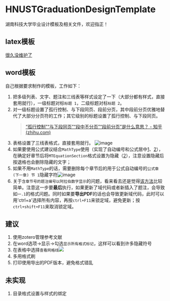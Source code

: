 # HNUSTGraduationDesignTemplate
湖南科技大学毕业设计模板及相关文件，欢迎指正！

## latex模板
[很久没维护了](https://github.com/Anudorannador/LaTex-Template-of-HNUST-Thesis)

## word模板

自己根据要求制作的模板，工作如下：

1. 把多级列表、文字、题注和三线表等样式设定了一下（大部分都有样式，直接套用就行），一级标题对标`标题 1`，二级标题对标`标题 2`。
2. 对一级标题设置了孤行控制、与下段同页、段前分页，其中段前分页优雅地替代了大部分分页符的工作；其它级别的标题设置了孤行控制、与下段同页。
   > [“孤行控制”“与下段同页”“段中不分页”“段前分页”是什么意思？ - 知乎 (zhihu.com)](https://zhuanlan.zhihu.com/p/613209475)
5. 表格设置了三线表格式，直接套用就行。
   ![image](https://github.com/3210448723/HNUSTGraduationDesignTemplate/assets/61307277/2b5a07a1-ac1d-47bd-b278-ab640a7b1ff9)
7. 如果要使用公式建议结合`MathType`使用（实现了自动编号和公式居中[1](https://zhuanlan.zhihu.com/p/421681741)、[2](https://zhuanlan.zhihu.com/p/473078485)），在确定好章节后将`MTEquationSection`格式设置为隐藏（[2](https://zhuanlan.zhihu.com/p/473078485)），注意设置隐藏后按退格也会删除隐藏的文字；
8. 如果不用`MathType`的话，需要删除每个章节后的用于公式自动编号的`公式章 (下一章) 节 1`隐藏字符![image](https://github.com/3210448723/HNUSTGraduationDesignTemplate/assets/61307277/14a503af-d1f7-49c3-8d25-7b42486efabc)
9. 关于`含章节号的题注编号以阿拉伯数字显示`的问题，看来看去还是觉得[该方法](https://gitcode.csdn.net/65e7d4151a836825ed789985.html)比较简单。注意这一步要**最后**执行，如果更新了域代码或者新插入了题注，会导致如`一.1`的格式问题。同时如果要**导出PDF**的话也会导致更新域代码，此时可以用'ctrl+a'选择所有内容，再按`ctrl+F11`来锁定域，避免更新；按`ctrl+shift+F11`来取消锁定域。

## 建议
1. 使用zotero管理参考文献
2. 在word选项->显示->勾选`显示所有格式标记`，这样可以看到许多隐藏符号
3. 在表格中选择`查看网格线`![](https://github.com/3210448723/HNUSTGraduationDesignTemplate/assets/61307277/e02d5117-7e86-4fa5-a542-85bdd982d69c)
4. 多用格式刷
5. 打印使用导出的PDF版本，避免格式错乱

## 未实现
1. 目录格式设置与样式的绑定 
